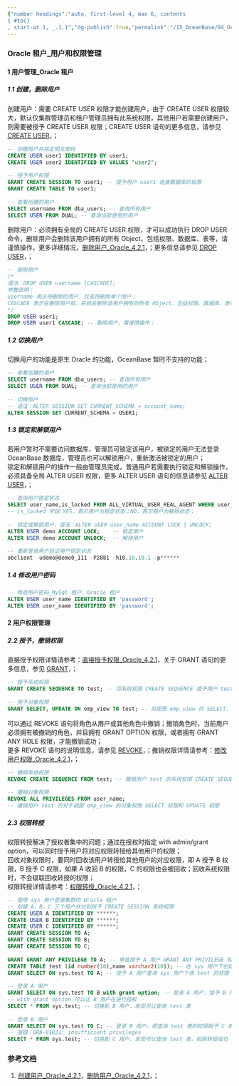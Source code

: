 ```yaml
---
{"number headings":"auto, first-level 4, max 6, contents
{ #toc}
, start-at 1, _.1.1","dg-publish":true,"permalink":"/15_OceanBase/04_OceanBase 安全，高可用，容灾/OceanBase 安全权限/OceanBase 管理用户和权限/Oracle 租户_用户和权限管理/","dgPassFrontmatter":true}
---
```



### Oracle 租户_用户和权限管理
#### 1 用户管理_Oracle 租户  
##### 1.1 创建，删除用户  
创建用户：需要 CREATE USER 权限才能创建用户，由于 CREATE USER 权限较大，默认仅集群管理员和租户管理员拥有此系统权限，其他用户若需要创建用户，则需要被授予 CREATE USER 权限；CREATE USER 语句的更多信息，请参见 [CREATE USER](https://www.oceanbase.com/docs/common-oceanbase-database-cn-1000000000222061)，；

```sql  
-- 创建用户并指定明文密码  
CREATE USER user1 IDENTIFIED BY user1;  
CREATE USER user2 IDENTIFIED BY VALUES "user2";  
  
-- 授予用户权限  
GRANT CREATE SESSION TO user1; -- 授予用户 user1 连接数据库的权限  
GRANT CREATE TABLE TO user1;  
  
-- 查看创建的用户  
SELECT username FROM dba_users; -- 查询所有用户  
SELECT USER FROM DUAL; -- 查询当前使用的用户  
```  

删除用户：必须拥有全局的 CREATE USER 权限，才可以成功执行 DROP USER 命令，删除用户会删除该用户拥有的所有 Object，包括权限、数据库、表等，请谨慎操作，更多详细情况，[删除用户_Oracle_4.2.1](https://www.oceanbase.com/docs/common-oceanbase-database-cn-1000000000220865)，；更多信息请参见 [DROP USER](https://www.oceanbase.com/docs/common-oceanbase-database-cn-1000000000222090)，；  

```sql  
-- 删除用户  
/*  
语法：DROP USER username [CASCADE];  
参数说明：  
username 表示待删除的用户，仅支持删除单个用户；  
CASCADE 表示在删除用户前，系统会删除该用户拥有的所有 Object，包括权限、数据库、表等；  
*/  
DROP USER user1;  
DROP USER user1 CASCADE; -- 删除用户，需谨慎操作；  
```  


##### 1.2 切换用户  
切换用户的功能是原生 Oracle 的功能，OceanBase 暂时不支持的功能；  

```sql  
-- 查看创建的用户  
SELECT username FROM dba_users; -- 查询所有用户  
SELECT USER FROM DUAL; -- 查询当前使用的用户  
  
-- 切换用户  
-- 语法：ALTER SESSION SET CURRENT_SCHEMA = account_name;  
ALTER SESSION SET CURRENT_SCHEMA = USER1;  
```  

##### 1.3 锁定和解锁用户  
若用户暂时不需要访问数据库，管理员可锁定该用户，被锁定的用户无法登录 OceanBase 数据库，管理员也可以解锁用户，重新激活被锁定的用户；  
锁定和解锁用户的操作一般由管理员完成，普通用户若需要执行锁定和解锁操作，必须具备全局 ALTER USER 权限，更多 ALTER USER 语句的信息请参见 [ALTER USER](https://www.oceanbase.com/docs/common-oceanbase-database-cn-1000000000222075)，；  

```sql  
-- 查询用户锁定状态  
SELECT user_name,is_locked FROM ALL_VIRTUAL_USER_REAL_AGENT WHERE user_name='DEMO';  
-- is_locked 字段:YES，表示用户为锁定状态；NO，表示用户为解锁状态；  
  
-- 锁定或解锁用户，语法：ALTER USER user_name ACCOUNT LOCK | UNLOCK;  
ALTER USER demo ACCOUNT LOCK;    -- 锁定用户  
ALTER USER demo ACCOUNT UNLOCK;  -- 解锁用户  
  
-- 重新登录用户验证用户锁定状态  
obclient -udemo@demo0_111 -P2881 -h10.10.10.1 -p******  
```  

##### 1.4 修改用户密码
```sql
-- 修改用户密码_MySql 租户，Oracle 租户
ALTER USER user_name IDENTIFIED BY 'password';
ALTER USER user_name IDENTIFIED BY 'password';
```


#### 2 用户权限管理  

##### 2.2 授予，撤销权限  
直接授予权限详情请参考：[直接授予权限_Oracle_4.2.1](https://www.oceanbase.com/docs/common-oceanbase-database-cn-1000000000220862)，关于 GRANT 语句的更多信息，参见 [GRANT](https://www.oceanbase.com/docs/common-oceanbase-database-cn-1000000000222051)，；  

```sql  
-- 授予系统权限  
GRANT CREATE SEQUENCE TO test; -- 将系统权限 CREATE SEQUENCE 授予用户 test  
  
-- 授予对象权限  
GRANT SELECT, UPDATE ON emp_view TO test; -- 将视图 emp_view 的 SELECT、UPDATE 权限授予用户 test  
```  
  
可以通过 REVOKE 语句将角色从用户或其他角色中撤销；撤销角色时，当前用户必须拥有被撤销的角色，并且拥有 GRANT OPTION 权限，或者拥有 GRANT ANY ROLE 权限，才能撤销成功；  
更多 REVOKE 语句的说明信息，请参见 [REVOKE](https://www.oceanbase.com/docs/common-oceanbase-database-cn-1000000000222036)，；撤销权限详情请参考：[修改用户权限_Oracle_4.2.1](https://www.oceanbase.com/docs/common-oceanbase-database-cn-1000000000220869)，；  

```sql  
-- 撤销系统权限  
REVOKE CREATE SEQUENCE FROM test; -- 撤销用户 test 的系统权限 CREATE SEQUENCE  
  
-- 撤销对象权限  
REVOKE ALL PRIVILEGES FROM user_name;  
-- 撤销用户 test 的对于视图 emp_view 的对象权限 SELECT 权限和 UPDATE 权限  
```  


##### 2.3 权限转授  
权限转授解决了授权者集中的问题；通过在授权时指定 with admin/grant option，可以同时授予用户将对应权限转授给其他用户的权限；  
回收对象权限时，要同时回收该用户转授给其他用户的对应权限，即 A 授予 B 权限，B 授予 C 权限，如果 A 收回 B 的权限，C 的权限也会被回收；回收系统权限时，不会级联回收转授的权限；  
权限转授详情请参考：[权限转授_Oracle_4.2.1](https://www.oceanbase.com/docs/common-oceanbase-database-cn-1000000000220868)，；

```sql  
-- 使用 sys 用户登录集群的 Oracle 租户  
-- 创建 A，B，C 三个用户并分别授予 CREATE SESSION 系统权限  
CREATE USER A IDENTIFIED BY ******;  
CREATE USER B IDENTIFIED BY ******;  
CREATE USER C IDENTIFIED BY ******;  
GRANT CREATE SESSION TO A;  
GRANT CREATE SESSION TO B;  
GRANT CREATE SESSION TO C;  
  
GRANT GRANT ANY PRIVILEGE TO A; -- 单独授予 A 用户 GRANT ANY PRIVILEGE 权限  
CREATE TABLE test (id number(10),name varchar2(10)); -- 在 sys 用户下创建表 test  
GRANT SELECT ON sys.test TO A; -- 授予 A 用户查询 sys 用户下表 test 的权限  
  
-- 登录 A 用户  
GRANT SELECT ON sys.test TO B with grant option; -- 登录 A 用户，授予 B 用户查询 test 表权限  
-- with grant option 可以让 B 用户在进行授权  
SELECT * FROM sys.test; -- 切换到 B 用户，发现可以查询 test 表  
  
-- 登录 B 用户  
GRANT SELECT ON sys.test TO C; -- 登录 B 用户，把查询 test 表的权限授予 C 用户  
-- 报错：ORA-01031: insufficient privileges  
SELECT * FROM sys.test; -- 切换到 C 用户，发现可以查询 test 表，权限转授成功  
```  


### 参考文档  
1. [创建用户_Oracle_4.2.1](https://www.oceanbase.com/docs/common-oceanbase-database-cn-1000000000220863)，[删除用户_Oracle_4.2.1](https://www.oceanbase.com/docs/common-oceanbase-database-cn-1000000000220865)，；


